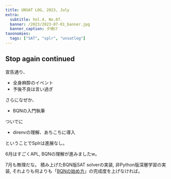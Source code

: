 ```yaml
---
title: UNSAT LOG, 2023, July
extra:
  subtitle: Vol.4, No.07.
  banner: /2023/2023-07-01_banner.jpg
  banner_caption: 夕焼け
taxonomies:
  tags: ["SAT", "splr", "unsatlog"]
---
```

## Stop again continued

宣告通り、

- 全身麻酔のイベント
- 予後不良は言い過ぎ

さらになぜか、

- BQNの入門執筆

ついでに

- direnvの理解、あちこちに導入

ということでSplrは進展なし。

6月はすごくAPL, BQNの理解が進みましたw。

7月も無理だな。
積み上げたBQN版SAT solverの実装, 非Python版深層学習の実装, 
それよりも何よりも「[BQNの始め方](/learn-bqn)」の完成度を上げなければ。
